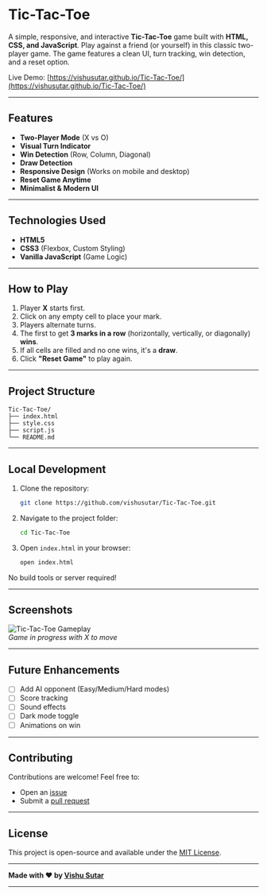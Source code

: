 # Tic-Tac-Toe

A simple, responsive, and interactive **Tic-Tac-Toe** game built with **HTML, CSS, and JavaScript**. Play against a friend (or yourself) in this classic two-player game. The game features a clean UI, turn tracking, win detection, and a reset option.

Live Demo: [https://vishusutar.github.io/Tic-Tac-Toe/](https://vishusutar.github.io/Tic-Tac-Toe/)

---

## Features

- **Two-Player Mode** (X vs O)
- **Visual Turn Indicator**
- **Win Detection** (Row, Column, Diagonal)
- **Draw Detection**
- **Responsive Design** (Works on mobile and desktop)
- **Reset Game Anytime**
- **Minimalist & Modern UI**

---

## Technologies Used

- **HTML5**
- **CSS3** (Flexbox, Custom Styling)
- **Vanilla JavaScript** (Game Logic)

---

## How to Play

1. Player **X** starts first.
2. Click on any empty cell to place your mark.
3. Players alternate turns.
4. The first to get **3 marks in a row** (horizontally, vertically, or diagonally) **wins**.
5. If all cells are filled and no one wins, it's a **draw**.
6. Click **"Reset Game"** to play again.

---

## Project Structure

```
Tic-Tac-Toe/
├── index.html
├── style.css
├── script.js
└── README.md
```

---

## Local Development

1. Clone the repository:
   ```bash
   git clone https://github.com/vishusutar/Tic-Tac-Toe.git
   ```

2. Navigate to the project folder:
   ```bash
   cd Tic-Tac-Toe
   ```

3. Open `index.html` in your browser:
   ```bash
   open index.html
   ```

No build tools or server required!

---

## Screenshots

![Tic-Tac-Toe Gameplay](screenshot.png)  
*Game in progress with X to move*

---

## Future Enhancements

- [ ] Add AI opponent (Easy/Medium/Hard modes)
- [ ] Score tracking
- [ ] Sound effects
- [ ] Dark mode toggle
- [ ] Animations on win

---

## Contributing

Contributions are welcome! Feel free to:

- Open an [issue](https://github.com/vishusutar/Tic-Tac-Toe/issues)
- Submit a [pull request](https://github.com/vishusutar/Tic-Tac-Toe/pulls)

---

## License

This project is open-source and available under the [MIT License](LICENSE).

---

**Made with ❤️ by [Vishu Sutar](https://github.com/vishusutar)**

---
